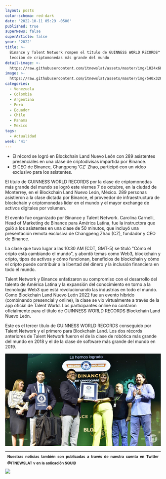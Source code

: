 ```yaml
---
layout: posts
color-schema: red-dark
date: '2022-10-11 05:29 -0500'
published: true
superNews: false
superArticle: false
year: '2022'
title: >-
  Binance y Talent Network rompen el título de GUINNESS WORLD RECORDS™ de la
  lección de criptomonedas más grande del mundo
detail-image: >-
  https://raw.githubusercontent.com/itnewslat/assets/master/img/1024x680/record-guinnes-Binance-g.jpg
image: >-
  https://raw.githubusercontent.com/itnewslat/assets/master/img/540x320/record-guinnes-Binance-p.jpg
categories:
  - Venezuela
  - Colombia
  - Argentina
  - Perú
  - Ecuador
  - Chile
  - Panama
  - Mexico
tags:
  - Actualidad
week: '41'
---
```

- El récord se logró en Blockchain Land Nuevo León con 289 asistentes presenciales en una clase de criptodivisas impartida por Binance.
- El CEO de Binance, Changpeng 'CZ' Zhao, participó con un video exclusivo para los asistentes.

El título de GUINNESS WORLD RECORDS por la clase de criptomonedas más grande del mundo se logró este viernes 7 de octubre, en la ciudad de Monterrey, en el Blockchain Land Nuevo León, México. 289 personas asistieron a la clase dictada por Binance, el proveedor de infraestructura de blockchain y criptomonedas líder en el mundo y el mayor exchange de activos digitales por volumen.

El evento fue organizado por Binance y Talent Network. Carolina Carnelli, Head of Marketing de Binance para América Latina, fue la instructora que guió a los asistentes en una clase de 50 minutos, que incluyó una presentación remota exclusiva de Changpeng Zhao (CZ), fundador y CEO de Binance.

La clase que tuvo lugar a las 10:30 AM (CDT, GMT-5) se tituló "Cómo el cripto está cambiando el mundo", y abordó temas como Web3, blockchain y cripto, tipos de activos y cómo funcionan, beneficios de blockchain y cómo el cripto puede contribuir a la libertad del dinero y la inclusión financiera en todo el mundo.

Talent Network y Binance enfatizaron su compromiso con el desarrollo del talento de América Latina y la expansión del conocimiento en torno a la tecnología Web3 que está revolucionando las industrias en todo el mundo. Como Blockchain Land Nuevo León 2022 fue un evento híbrido (combinando presencial y online), la clase se vio virtualmente a través de la app oficial de Talent World. Los participantes online no contaron oficialmente para el título de GUINNESS WORLD RECORDS Blockchain Land Nuevo León.

Este es el tercer título de GUINNESS WORLD RECORDS conseguido por Talent Network y el primero para Blockchain Land. Los dos récords anteriores de Talent Network fueron el de la clase de robótica más grande del mundo en 2018 y el de la clase de software más grande del mundo en 2019.

![](https://raw.githubusercontent.com/itnewslat/assets/master/img/540x320/record-guinnes-Binance-p.jpg)

<table style="height: 42px;" width="569">
<tbody>
<tr>
<td style="text-align: justify;"><sub><strong>Nuestras noticias también son publicadas a través de nuestra cuenta en Twitter <a href="https://twitter.com/itnewslat?lang=es">@ITNEWSLAT</a> y en la aplicación <a href="https://squidapp.co/en/">SQUID</a></strong></sub></td>
</tr>
</tbody>
</table>

<img src="https://tracker.metricool.com/c3po.jpg?hash=56f88a41e39ab42c063cc51676587a04"/>
